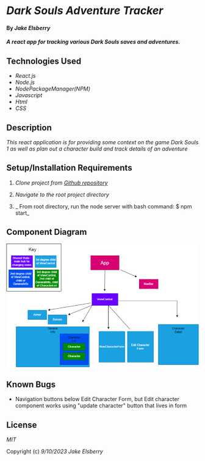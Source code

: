 # _Dark Souls Adventure Tracker_

#### By _**Jake Elsberry**_

#### _A react app for tracking various Dark Souls saves and adventures._

## Technologies Used

* _React.js_
* _Node.js_
* _NodePackageManager(NPM)_
* _Javascript_
* _Html_
* _CSS_

## Description

_This react application is for providing some context on the game Dark Souls 1 as well as plan out a character build and track details of an adventure_

## Setup/Installation Requirements

1.  _Clone project from [Github repository](https://github.com/Schmelzberry/DarkSouls-Tracker)_

2. _Navigate to the root project directory_

3.  _ From root directory, run the node server with bash command: $ npm start_

## Component Diagram

![NeedToDo](src/img/DSComponents.png "Component Diagram")

## Known Bugs
* Navigation buttons below Edit Character Form, but Edit character component works using "update character" button that lives in form

## License

_MIT_

Copyright (c) _9/10/2023_ _Jake Elsberry_